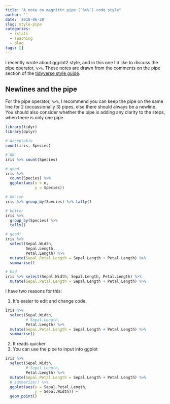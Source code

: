 ```yaml
---
title: "A note on magrittr pipe (`%>%`) code style"
author: ''
date: '2018-06-28'
slug: style-pipe
categories:
  - rstats
  - Teaching
  - blag
tags: []
---
```




I recently wrote about ggplot2 style, and in this one I'd like to discuss the pipe operator, `%>%`. These notes are drawn from the comments on the pipe section of the [tidyverse style guide](http://style.tidyverse.org/pipes.html).

## Newlines and the pipe

For the pipe operator, `%>%`, I recommend you can keep the pipe on the same line for 2 (occassionally 3) pipes, else there should always be a newline. You should also consider whether the pipe is adding any clarity to the steps, when there is only one pipe.


```r
library(tidyr)
library(dplyr)

# Acceptable
count(iris, Species)

# OK
iris %>% count(Species)

# good
iris %>% 
  count(Species) %>%
  ggplot(aes(x = n,
             y = Species))

# OK-ish
iris %>% group_by(Species) %>% tally()

# better
iris %>% 
  group_by(Species) %>% 
  tally()

# good!
iris %>% 
  select(Sepal.Width, 
         Sepal.Length, 
         Petal.Length) %>% 
  mutate(Sepal.Petal.Length = Sepal.Length + Petal.Length) %>%
  summarise()

# bad
iris %>% select(Sepal.Width, Sepal.Length, Petal.Length) %>% 
  mutate(Sepal.Petal.Length = Sepal.Length + Petal.Length) %>%
```

I have two reasons for this:

1. It's easier to edit and change code.


```r
iris %>% 
  select(Sepal.Width, 
         # Sepal.Length, 
         Petal.Length) %>% 
  mutate(Sepal.Petal.Length = Sepal.Length + Petal.Length) %>%
  summarise()
```

2. It reads quicker
3. You can use the pipe to input into ggplot


```r
iris %>% 
  select(Sepal.Width, 
         # Sepal.Length, 
         Petal.Length) %>% 
  mutate(Sepal.Petal.Length = Sepal.Length + Petal.Length) %>%
  # summarize() %>%
  ggplot(aes(x = Sepal.Petal.Length,
             y = Sepal.Width)) + 
  geom_point()
```

